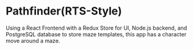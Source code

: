 # Pathfinder(RTS-Style)
Using a React Frontend with a Redux Store for UI, Node.js backend, and PostgreSQL database to store maze templates, this app has a character move around a maze. 
